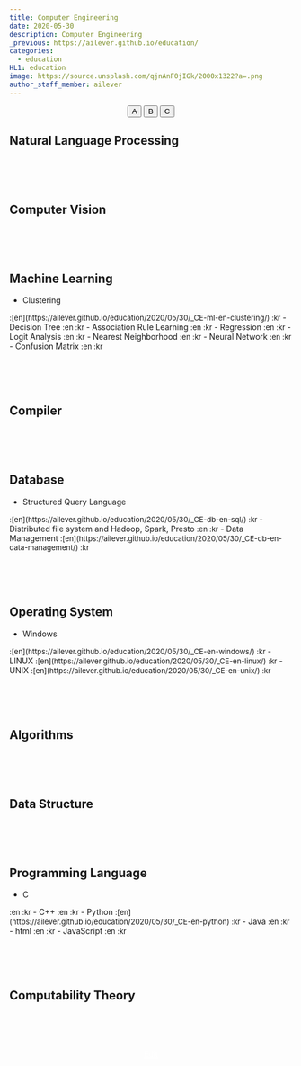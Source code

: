 ```yaml
---
title: Computer Engineering
date: 2020-05-30
description: Computer Engineering
_previous: https://ailever.github.io/education/
categories:
  - education
HL1: education
image: https://source.unsplash.com/qjnAnF0jIGk/2000x1322?a=.png
author_staff_member: ailever
---
```


<div align="center" class="top_btn_box">
  <button class="top_btn" type="button" onclick="location.href='#'">A</button>
  <button class="top_btn" type="button" onclick="location.href='#'">B</button>
  <button class="top_btn" type="button" onclick="location.href='#'">C</button>
</div>


## Natural Language Processing

<br><br><br>
## Computer Vision

<br><br><br>
## Machine Learning
- Clustering
<span style="font-size:small;">
  :[en](https://ailever.github.io/education/2020/05/30/_CE-ml-en-clustering/)
  :kr
</span>
- Decision Tree
<span style="font-size:small;">
  :en
  :kr
</span>
- Association Rule Learning
<span style="font-size:small;">
  :en
  :kr
</span>
- Regression
<span style="font-size:small;">
  :en
  :kr
</span>
- Logit Analysis
<span style="font-size:small;">
  :en
  :kr
</span>
- Nearest Neighborhood
<span style="font-size:small;">
  :en
  :kr
</span>
- Neural Network
<span style="font-size:small;">
  :en
  :kr
</span>
- Confusion Matrix
<span style="font-size:small;">
  :en
  :kr
</span>


<br><br><br>
## Compiler

<br><br><br>
## Database
- Structured Query Language
<span style="font-size:small;">
  :[en](https://ailever.github.io/education/2020/05/30/_CE-db-en-sql/)
  :kr
</span>
- Distributed file system and Hadoop, Spark, Presto
<span style="font-size:small;">
  :en
  :kr
</span>
- Data Management
<span style="font-size:small;">
  :[en](https://ailever.github.io/education/2020/05/30/_CE-db-en-data-management/)
  :kr
</span>


<br><br><br>
## Operating System
- Windows
<span style="font-size:small;">
  :[en](https://ailever.github.io/education/2020/05/30/_CE-en-windows/)
  :kr
</span>
- LINUX
<span style="font-size:small;">
  :[en](https://ailever.github.io/education/2020/05/30/_CE-en-linux/)
  :kr
</span>
- UNIX
<span style="font-size:small;">
  :[en](https://ailever.github.io/education/2020/05/30/_CE-en-unix/)
  :kr
</span>


<br><br><br>
## Algorithms

<br><br><br>
## Data Structure

<br><br><br>
## Programming Language
- C
<span style="font-size:small;">
  :en
  :kr
</span>
- C++
<span style="font-size:small;">
  :en
  :kr
</span>
- Python
<span style="font-size:small;">
  :[en](https://ailever.github.io/education/2020/05/30/_CE-en-python)
  :kr
</span>
- Java
<span style="font-size:small;">
  :en
  :kr
</span>
- html
<span style="font-size:small;">
  :en
  :kr
</span>
- JavaScript
<span style="font-size:small;">
  :en
  :kr
</span>


<br><br><br>
## Computability Theory





<br><br><br>
<div align="center" class="bottom_btn_box">
  <span class="bottom_btn"><a href="https://github.com/ailever/ailever.github.io/blob/master/_posts/education/2020-05-30-Computer-Engineering.md" target="_blank" style="color:white">Edit</a></span>
</div>
